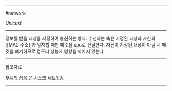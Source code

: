 
---

#network 

*Unicast*

___

정보를 받을 대상을 지정하여 송신하는 방식. 수신하는 측은 지정된 대상과 자신의 [[MAC 주소]]가 일치할 때만 패킷을 cpu로 전달한다. 자신이 지정된 대상이 아닐 시 패킷을 폐기하므로 컴퓨터 성능에 영향을 끼치지 않는다.

---

참고자료

[후니의 쉽게 쓴 시스코 네트워킹](https://product.kyobobook.co.kr/detail/S000000562247)

---
